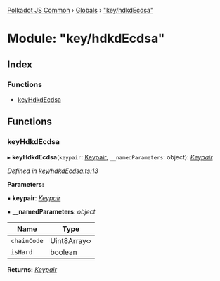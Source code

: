 [Polkadot JS Common](../README.md) › [Globals](../globals.md) › ["key/hdkdEcdsa"](_key_hdkdecdsa_.md)

# Module: "key/hdkdEcdsa"

## Index

### Functions

* [keyHdkdEcdsa](_key_hdkdecdsa_.md#keyhdkdecdsa)

## Functions

###  keyHdkdEcdsa

▸ **keyHdkdEcdsa**(`keypair`: [Keypair](../interfaces/_types_.keypair.md), `__namedParameters`: object): *[Keypair](../interfaces/_types_.keypair.md)*

*Defined in [key/hdkdEcdsa.ts:13](https://github.com/polkadot-js/common/blob/b00d4956/packages/util-crypto/src/key/hdkdEcdsa.ts#L13)*

**Parameters:**

▪ **keypair**: *[Keypair](../interfaces/_types_.keypair.md)*

▪ **__namedParameters**: *object*

Name | Type |
------ | ------ |
`chainCode` | Uint8Array‹› |
`isHard` | boolean |

**Returns:** *[Keypair](../interfaces/_types_.keypair.md)*
